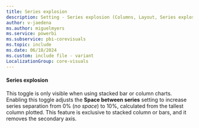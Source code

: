 ```yaml
---
title: Series explosion
description: Setting - Series explosion (Columns, Layout, Series explosion)
author: v-jaedena
ms.author: miguelmyers
ms.service: powerbi
ms.subservice: pbi-corevisuals
ms.topic: include
ms.date: 06/18/2024
ms.custom: include file - variant
LocalizationGroup: core-visuals
---
```

#### Series explosion

This toggle is only visible when using stacked bar or column charts. Enabling this toggle adjusts the **Space between series** setting to increase series separation from 0% (*no space*) to 10%, calculated from the tallest column plotted. This feature is exclusive to stacked column or bars, and it removes the secondary axis.
